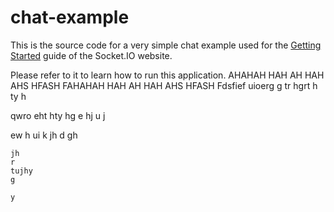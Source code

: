 # chat-example

This is the source code for a very simple chat example used for 
the [Getting Started](http://socket.io/get-started/chat/) guide 
of the Socket.IO website.

Please refer to it to learn how to run this application.
AHAHAH HAH AH HAH AHS HFASH FAHAHAH HAH AH HAH AHS HFASH Fdsfief uioerg
g
tr
 hgrt
 h
 ty
 h

  qwro eht
  hty
  hg
  e
   hj
   u j

   ew
    h
    ui
    k
    jh
    d
    gh

    jh
    r
    tujhy
    g

    y
